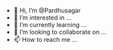 - 👋 Hi, I’m @Pardhusagar
- 👀 I’m interested in ...
- 🌱 I’m currently learning ...
- 💞️ I’m looking to collaborate on ...
- 📫 How to reach me ...

<!---
Pardhusagar/Pardhusagar is a ✨ special ✨ repository because its `README.md` (this file) appears on your GitHub profile.
You can click the Preview link to take a look at your changes.
--->

